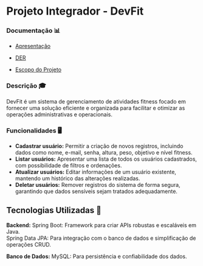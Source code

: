 # Projeto Integrador - DevFit

### Documentação 📊

- [Apresentação](https://github.com/Projeto-Integrador-Grupo-05/projeto-integrador-devfit/blob/main/docs/Apresenta%C3%A7%C3%A3o.pdf)

- [DER](https://github.com/Projeto-Integrador-Grupo-05/projeto-integrador-devfit/blob/main/docs/DER.mdj)

- [Escopo do Projeto](https://github.com/Projeto-Integrador-Grupo-05/projeto-integrador-devfit/blob/main/docs/Escopo.docx)

### Descrição 🎓

DevFit é um sistema de gerenciamento de atividades fitness focado em fornecer uma solução eficiente e organizada 
para facilitar e otimizar as operações administrativas e operacionais. 

### Funcionalidades 🖥

- **Cadastrar usuário:** Permitir a criação de novos registros, incluindo dados como nome, e-mail, senha, altura, peso, objetivo e nível fitness.
- **Listar usuários:** Apresentar uma lista de todos os usuários cadastrados, com possibilidade de filtros e ordenações.
- **Atualizar usuários:** Editar informações de um usuário existente, mantendo um histórico das alterações realizadas.
- **Deletar usuários:** Remover registros do sistema de forma segura, garantindo que dados sensíveis sejam tratados adequadamente.

## Tecnologias Utilizadas 🔧

**Backend:**
Spring Boot: Framework para criar APIs robustas e escaláveis em Java. </br>
Spring Data JPA: Para integração com o banco de dados e simplificação de operações CRUD. </br>

**Banco de Dados:** MySQL: Para persistência e confiabilidade dos dados.

